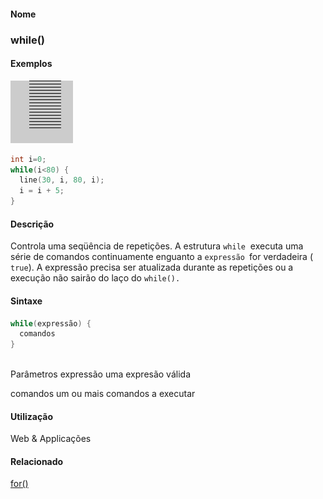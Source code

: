 
#### Nome
### while()

#### Exemplos
<img border="0" height="100" src="media/while_.gif" width="100"/>

```pde
int i=0; 
while(i<80) { 
  line(30, i, 80, i); 
  i = i + 5; 
} 

```

#### Descrição
Controla uma seqüência de repetições. A estrutura `while`  executa uma série de comandos continuamente enguanto a `expressão `for verdadeira ( `true`).
A expressão precisa ser atualizada durante as
repetições ou a execução não
sairão do laço do `while(). `

#### Sintaxe
```pde
while(expressão) {
  comandos
}
            
```
Parâmetros
expressão
uma expresão válida


comandos
um ou mais comandos a executar



#### Utilização

	
Web & Applicações

#### Relacionado
[for()](for_
)

